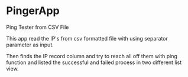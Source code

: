 # PingerApp
Ping Tester from CSV File

This app read the IP's from csv formatted file with using separator parameter as input.

Then finds the IP record column and try to reach all off them with ping function and listed the successful and failed process in two different list view.

